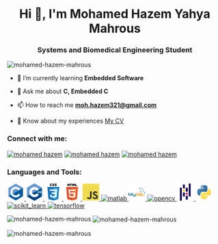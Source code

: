 <h1 align="center">Hi 👋, I'm Mohamed Hazem Yahya Mahrous</h1>
<h3 align="center">Systems and Biomedical Engineering Student</h3>

<p align="left"> <img src="https://komarev.com/ghpvc/?username=mohamed-hazem-mahrous&label=Profile%20views&color=0e75b6&style=flat" alt="mohamed-hazem-mahrous" /> </p>

- 🌱 I’m currently learning **Embedded Software**

- 💬 Ask me about **C, Embedded C**

- 📫 How to reach me **moh.hazem321@gmail.com**

- 📄 Know about my experiences [My CV](https://drive.google.com/file/d/1Jlu7ZS3zaM_olW2bkrM4sLJsEWrKGa3g/view?usp=sharing)

<h3 align="left">Connect with me:</h3>
<p align="left">
<a href="https://linkedin.com/in/mohamed hazem" target="blank"><img align="center" src="https://raw.githubusercontent.com/rahuldkjain/github-profile-readme-generator/master/src/images/icons/Social/linked-in-alt.svg" alt="mohamed hazem" height="30" width="40" /></a>
<a href="https://fb.com/mohamed hazem" target="blank"><img align="center" src="https://raw.githubusercontent.com/rahuldkjain/github-profile-readme-generator/master/src/images/icons/Social/facebook.svg" alt="mohamed hazem" height="30" width="40" /></a>
<a href="https://instagram.com/mohamed hazem" target="blank"><img align="center" src="https://raw.githubusercontent.com/rahuldkjain/github-profile-readme-generator/master/src/images/icons/Social/instagram.svg" alt="mohamed hazem" height="30" width="40" /></a>
</p>

<h3 align="left">Languages and Tools:</h3>
<p align="left"> <a href="https://www.cprogramming.com/" target="_blank" rel="noreferrer"> <img src="https://raw.githubusercontent.com/devicons/devicon/master/icons/c/c-original.svg" alt="c" width="40" height="40"/> </a> <a href="https://www.w3schools.com/cpp/" target="_blank" rel="noreferrer"> <img src="https://raw.githubusercontent.com/devicons/devicon/master/icons/cplusplus/cplusplus-original.svg" alt="cplusplus" width="40" height="40"/> </a> <a href="https://www.w3schools.com/css/" target="_blank" rel="noreferrer"> <img src="https://raw.githubusercontent.com/devicons/devicon/master/icons/css3/css3-original-wordmark.svg" alt="css3" width="40" height="40"/> </a> <a href="https://www.w3.org/html/" target="_blank" rel="noreferrer"> <img src="https://raw.githubusercontent.com/devicons/devicon/master/icons/html5/html5-original-wordmark.svg" alt="html5" width="40" height="40"/> </a> <a href="https://developer.mozilla.org/en-US/docs/Web/JavaScript" target="_blank" rel="noreferrer"> <img src="https://raw.githubusercontent.com/devicons/devicon/master/icons/javascript/javascript-original.svg" alt="javascript" width="40" height="40"/> </a> <a href="https://www.mathworks.com/" target="_blank" rel="noreferrer"> <img src="https://upload.wikimedia.org/wikipedia/commons/2/21/Matlab_Logo.png" alt="matlab" width="40" height="40"/> </a> <a href="https://www.mysql.com/" target="_blank" rel="noreferrer"> <img src="https://raw.githubusercontent.com/devicons/devicon/master/icons/mysql/mysql-original-wordmark.svg" alt="mysql" width="40" height="40"/> </a> <a href="https://opencv.org/" target="_blank" rel="noreferrer"> <img src="https://www.vectorlogo.zone/logos/opencv/opencv-icon.svg" alt="opencv" width="40" height="40"/> </a> <a href="https://pandas.pydata.org/" target="_blank" rel="noreferrer"> <img src="https://raw.githubusercontent.com/devicons/devicon/2ae2a900d2f041da66e950e4d48052658d850630/icons/pandas/pandas-original.svg" alt="pandas" width="40" height="40"/> </a> <a href="https://www.python.org" target="_blank" rel="noreferrer"> <img src="https://raw.githubusercontent.com/devicons/devicon/master/icons/python/python-original.svg" alt="python" width="40" height="40"/> </a> <a href="https://scikit-learn.org/" target="_blank" rel="noreferrer"> <img src="https://upload.wikimedia.org/wikipedia/commons/0/05/Scikit_learn_logo_small.svg" alt="scikit_learn" width="40" height="40"/> </a> <a href="https://www.tensorflow.org" target="_blank" rel="noreferrer"> <img src="https://www.vectorlogo.zone/logos/tensorflow/tensorflow-icon.svg" alt="tensorflow" width="40" height="40"/> </a> </p>

<p><img align="left" src="https://github-readme-stats.vercel.app/api/top-langs?username=mohamed-hazem-mahrous&show_icons=true&locale=en&layout=compact" alt="mohamed-hazem-mahrous" /></p>

<p>&nbsp;<img align="center" src="https://github-readme-stats.vercel.app/api?username=mohamed-hazem-mahrous&show_icons=true&locale=en" alt="mohamed-hazem-mahrous" /></p>

<p><img align="center" src="https://github-readme-streak-stats.herokuapp.com/?user=mohamed-hazem-mahrous&" alt="mohamed-hazem-mahrous" /></p>
